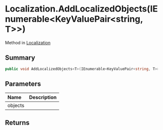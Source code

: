 # Localization.AddLocalizedObjects(IEnumerable<KeyValuePair<string, T>>)

Method in [Localization](/api/csharp/yarn.unity.localization.md)

## Summary



```csharp
public void AddLocalizedObjects<T>(IEnumerable<KeyValuePair<string, T>> objects) where T : UnityEngine.Object
```

## Parameters

|Name|Description|
|:---|:---|
|objects||

## Returns



